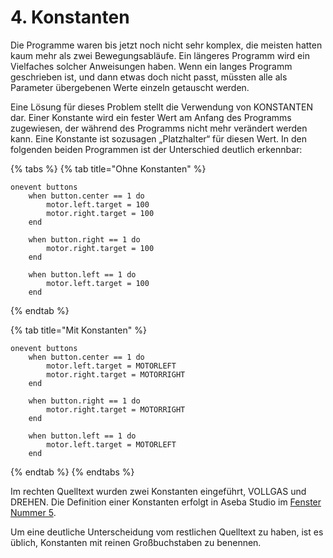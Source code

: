 # 4. Konstanten

Die Programme waren bis jetzt noch nicht sehr komplex, die meisten hatten kaum mehr als zwei Bewegungsabläufe. Ein längeres Programm wird ein Vielfaches solcher Anweisungen haben. Wenn ein langes Programm geschrieben ist, und dann etwas doch  nicht passt, müssten alle als Parameter übergebenen Werte einzeln getauscht werden.

Eine Lösung für dieses Problem stellt die Verwendung von KONSTANTEN dar. Einer Konstante wird ein fester Wert am Anfang des Programms zugewiesen, der während des Programms nicht mehr verändert werden kann. Eine Konstante ist sozusagen „Platzhalter“ für diesen Wert. In den folgenden beiden Programmen ist der Unterschied deutlich erkennbar:

{% tabs %}
{% tab title="Ohne Konstanten" %}
```text
onevent buttons
	when button.center == 1 do
		motor.left.target = 100
		motor.right.target = 100
	end
	
	when button.right == 1 do
		motor.right.target = 100
	end
	
	when button.left == 1 do
		motor.left.target = 100
	end
```
{% endtab %}

{% tab title="Mit Konstanten" %}
```text
onevent buttons
	when button.center == 1 do
		motor.left.target = MOTORLEFT
		motor.right.target = MOTORRIGHT
	end
	
	when button.right == 1 do
		motor.right.target = MOTORRIGHT
	end
	
	when button.left == 1 do
		motor.left.target = MOTORLEFT
	end
```
{% endtab %}
{% endtabs %}

Im rechten Quelltext wurden zwei Konstanten eingeführt, VOLLGAS und DREHEN. Die Definition einer Konstanten erfolgt in Aseba Studio im [Fenster Nummer 5](2.-vorwaerts-fahren.md#die-programmieroberflaeche).

Um eine deutliche Unterscheidung vom restlichen Quelltext zu haben, ist es üblich, Konstanten mit reinen Großbuchstaben zu benennen.

